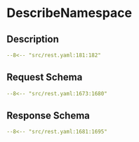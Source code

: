 # DescribeNamespace

## Description

```yaml
--8<-- "src/rest.yaml:181:182"
```

## Request Schema

```yaml
--8<-- "src/rest.yaml:1673:1680"
```
## Response Schema

```yaml
--8<-- "src/rest.yaml:1681:1695"
```
